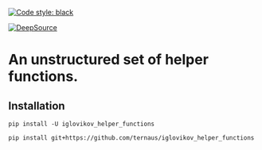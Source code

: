 [![Code style: black](https://img.shields.io/badge/code%20style-black-000000.svg)](https://github.com/ambv/black)

[![DeepSource](https://static.deepsource.io/deepsource-badge-light.svg)](https://deepsource.io/gh/ternaus/iglovikov_helper_functions/?ref=repository-badge)
# An unstructured set of helper functions.

## Installation

`pip install -U iglovikov_helper_functions`

`pip install git+https://github.com/ternaus/iglovikov_helper_functions`

